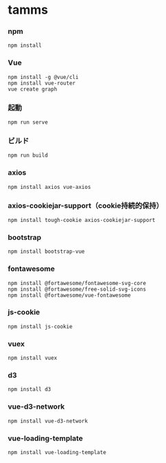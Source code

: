 # tamms

### npm
```
npm install
```

### Vue
```
npm install -g @vue/cli
npm install vue-router
vue create graph
```

### 起動
```
npm run serve
```

### ビルド
```
npm run build
```

### axios
```
npm install axios vue-axios
```

### axios-cookiejar-support（cookie持続的保持）
```
npm install tough-cookie axios-cookiejar-support
```

### bootstrap
```
npm install bootstrap-vue
```

### fontawesome
```
npm install @fortawesome/fontawesome-svg-core
npm install @fortawesome/free-solid-svg-icons
npm install @fortawesome/vue-fontawesome
```

### js-cookie
```
npm install js-cookie
```

### vuex
```
npm install vuex
```

### d3
```
npm install d3
```

### vue-d3-network
```
npm install vue-d3-network
```

### vue-loading-template
```
npm install vue-loading-template
```

